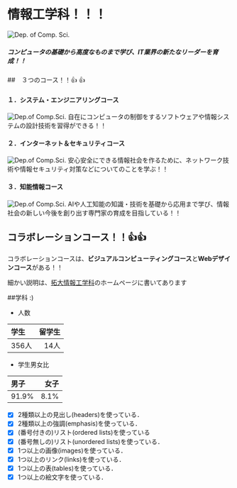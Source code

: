 
# 情報工学科！！！


![Dep. of Comp. Sci.](https://feng.takushoku-u.ac.jp/albums/abm00004330.jpg "情報工学科")
<!-- Markdown記法を使って学科の紹介ページを作る -->

##### コンピュータの基礎から高度なものまで学び、IT業界の新たなリーダーを育成！！

##　３つのコース！！:+1: :+1: 

#### １．システム・エンジニアリングコース

![Dep.of Comp.Sci.](https://feng.takushoku-u.ac.jp/albums/abm00014679.jpg "システム・エンジニアリングコース")
 自在にコンピュータの制御をするソフトウェアや情報システムの設計技術を習得ができる！！


#### ２．インターネット＆セキュリティコース
![Dep.of Comp.Sci.](https://feng.takushoku-u.ac.jp/albums/abm00014680.jpg "インターネット＆セキュリティコース")
安心安全にできる情報社会を作るために、ネットワーク技術や情報セキュリティ対策などについてのことを学ぶ！！

#### ３．知能情報コース
![Dep.of Comp.Sci.](https://feng.takushoku-u.ac.jp/albums/abm00014681.jpg "知能情報コース")
AIや人工知能の知識・技術を基礎から応用まで学び、情報社会の新しい今後を創り出す専門家の育成を目指している！！

## コラボレーションコース！！:+1::+1:
コラボレーションコースは、**ビジュアルコンピューティングコース**と**Webデザインコース**がある！！

細かい説明は、[拓大情報工学科](https://feng.takushoku-u.ac.jp/course/cs/introduction.html)のホームページに書いてあります

##学科 :)
- 人数 
 
|学生|留学生|
|:--|--:|
|356人|14人|
- 学生男女比

|男子|女子|
|:--|--:|
|91.9%|8.1%|

<!-- この部分より上に記述を追加して下のチェックボックスで確認する -->
- [x] 2種類以上の見出し(headers)を使っている．
- [x] 2種類以上の強調(emphasis)を使っている．
- [x] (番号付きの)リスト(ordered lists)を使っている
- [x] (番号無しの)リスト(unordered lists)を使っている．
- [x] 1つ以上の画像(images)を使っている．
- [x] 1つ以上のリンク(links)を使っている．
- [x] 1つ以上の表(tables)を使っている．
- [x] 1つ以上の絵文字を使っている．
